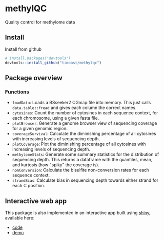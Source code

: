 # methylQC
Quality control for methylome data

## Install

Install from github

```R
# install.packages("devtools")
devtools::install_github("timoast/methylqc")
```

## Package overview

### Functions

* `loadData`: Loads a BSseeker2 CGmap file into memory. This just calls `data.table::fread` and gives each column the correct names.
* `cytosines`: Count the number of cytosines in each sequence context, for each chromosome, using a given fasta file.  
* `plotBrowser`: Generate a genome browser view of sequencing coverage for a given genomic region.  
* `coverageSurvival`: Calculate the diminishing percentage of all cytosines with increasing levels of sequencing depth.  
* `plotCoverage`: Plot the diminishing percentage of all cytosines with increasing levels of sequencing depth.  
* `methylomeStats`: Generate some summary statistics for the distribution of sequencing depth. This returns a dataframe with the quantiles, mean, and kurtosis (how "spiky" the coverage is).  
* `nonConversion`: Calculate the bisulfite non-conversion rates for each sequence context.  
* `strandBias`: Calculate bias in sequencing depth towards either strand for each C position.  


## Interactive web app  

This package is also implemented in an interactive app built using [shiny](http://shiny.rstudio.com/), available here:  
* [code](https://github.com/timoast/methylQC)  
* [demo](https://timoast.shinyapps.io/shiny/)
